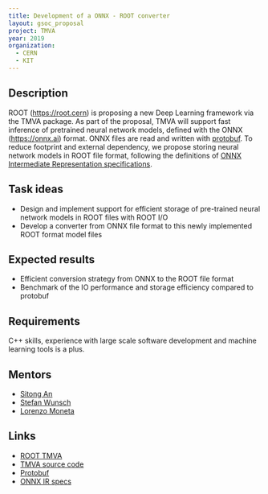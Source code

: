 ```yaml
---
title: Development of a ONNX - ROOT converter
layout: gsoc_proposal
project: TMVA
year: 2019
organization:
  - CERN
  - KIT
---
```


## Description

ROOT (https://root.cern) is proposing a new Deep Learning framework via the TMVA package. As part of the proposal, TMVA will support fast inference of pretrained neural network models, defined with the ONNX (https://onnx.ai) format. ONNX files are read and written with [protobuf](https://developers.google.com/protocol-buffers/). To reduce footprint and external dependency, we propose storing neural network models in ROOT file format, following the definitions of [ONNX Intermediate Representation specifications](https://github.com/onnx/onnx/blob/master/docs/IR.md).


## Task ideas
  * Design and implement support for efficient storage of pre-trained neural network models in ROOT files with ROOT I/O
  * Develop a converter from ONNX file format to this newly implemented ROOT format model files

## Expected results
  * Efficient conversion strategy from ONNX to the ROOT file format
  * Benchmark of the IO performance and storage efficiency compared to protobuf

## Requirements
C++ skills, experience with large scale software development and machine learning tools is a plus.

## Mentors
  * [Sitong An](mailto:s.an@cern.ch)
  * [Stefan Wunsch](mailto:stefan.wunsch@cern.ch)
  * [Lorenzo Moneta](mailto:Lorenzo.Moneta@cern.ch)

## Links
  * [ROOT TMVA](http://root.cern/tmva)
  * [TMVA source code](https://github.com/root-mirror/root/tree/master/tmva)
  * [Protobuf](https://developers.google.com/protocol-buffers/)
  * [ONNX IR specs](https://github.com/onnx/onnx/blob/master/docs/IR.md)
